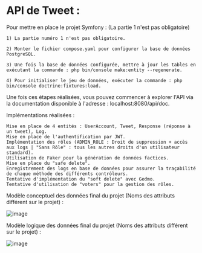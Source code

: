 # API de Tweet :

Pour mettre en place le projet Symfony :
(La partie 1 n'est pas obligatoire)

    1) La partie numéro 1 n'est pas obligatoire.

    2) Monter le fichier compose.yaml pour configurer la base de données PostgreSQL.

    3) Une fois la base de données configurée, mettre à jour les tables en exécutant la commande : php bin/console make:entity --regenerate.

    4) Pour initialiser le jeu de données, exécuter la commande : php bin/console doctrine:fixtures:load.

Une fois ces étapes réalisées, vous pouvez commencer à explorer l'API via la documentation disponible à l'adresse : localhost:8080/api/doc.

Implémentations réalisées :

    Mise en place de 4 entités : UserAccount, Tweet, Response (réponse à un tweet), Log.
    Mise en place de l'authentification par JWT.
    Implémentation des rôles (ADMIN_ROLE : Droit de suppression + accès aux logs | "Sans Rôle" : tous les autres droits d'un utilisateur standard).
    Utilisation de Faker pour la génération de données factices.
    Mise en place du "safe delete".
    Enregistrement des logs en base de données pour assurer la traçabilité de chaque méthode des différents contrôleurs.
    Tentative d'implémentation du "soft delete" avec Gedmo.
    Tentative d'utilisation de "voters" pour la gestion des rôles.

Modèle conceptuel des données final du projet (Noms des attributs différent sur le projet) :

![image](https://github.com/Raptoor44/HelloWorldA/assets/78044552/90cf5a41-c567-418b-82fc-ed900f4e99f6)




Modèle logique des données final du projet (Noms des attributs différent sur le projet) :

![image](https://github.com/Raptoor44/HelloWorldA/assets/78044552/be4809f5-689d-4f18-85f6-0cab5192dc01)      

